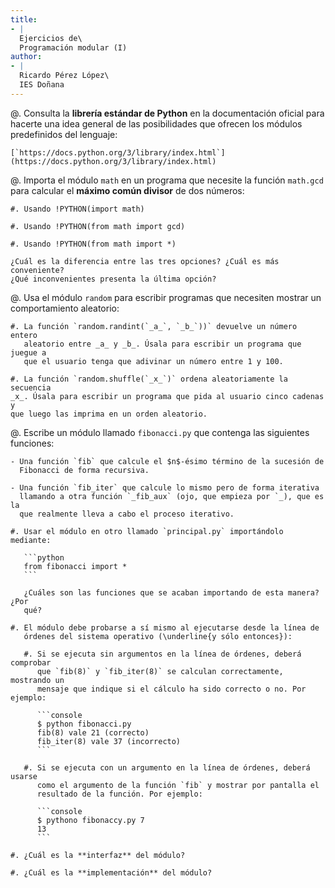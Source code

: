 ```yaml
---
title:
- |
  Ejercicios de\
  Programación modular (I)
author:
- |
  Ricardo Pérez López\
  IES Doñana
---
```


@. Consulta la **librería estándar de Python** en la documentación oficial para
   hacerte una idea general de las posibilidades que ofrecen los módulos
   predefinidos del lenguaje:

    [`https://docs.python.org/3/library/index.html`](https://docs.python.org/3/library/index.html)

@. Importa el módulo `math` en un programa que necesite la función `math.gcd`
   para calcular el **máximo común divisor** de dos números:

    #. Usando !PYTHON(import math)

    #. Usando !PYTHON(from math import gcd)

    #. Usando !PYTHON(from math import *)

    ¿Cuál es la diferencia entre las tres opciones? ¿Cuál es más conveniente?
    ¿Qué inconvenientes presenta la última opción?

@. Usa el módulo `random` para escribir programas que necesiten mostrar un
   comportamiento aleatorio:

    #. La función `random.randint(`_a_`, `_b_`))` devuelve un número entero
       aleatorio entre _a_ y _b_. Úsala para escribir un programa que juegue a
       que el usuario tenga que adivinar un número entre 1 y 100.

    #. La función `random.shuffle(`_x_`)` ordena aleatoriamente la secuencia
    _x_. Úsala para escribir un programa que pida al usuario cinco cadenas y
    que luego las imprima en un orden aleatorio.

@. Escribe un módulo llamado `fibonacci.py` que contenga las siguientes
   funciones:

    - Una función `fib` que calcule el $n$-ésimo término de la sucesión de
      Fibonacci de forma recursiva.

    - Una función `fib_iter` que calcule lo mismo pero de forma iterativa
      llamando a otra función `_fib_aux` (ojo, que empieza por `_), que es la
      que realmente lleva a cabo el proceso iterativo.

    #. Usar el módulo en otro llamado `principal.py` importándolo mediante:

       ```python
       from fibonacci import *
       ```

       ¿Cuáles son las funciones que se acaban importando de esta manera? ¿Por
       qué?

    #. El módulo debe probarse a sí mismo al ejecutarse desde la línea de
       órdenes del sistema operativo (\underline{y sólo entonces}):

       #. Si se ejecuta sin argumentos en la línea de órdenes, deberá comprobar
          que `fib(8)` y `fib_iter(8)` se calculan correctamente, mostrando un
          mensaje que indique si el cálculo ha sido correcto o no. Por ejemplo:

          ```console
          $ python fibonacci.py
          fib(8) vale 21 (correcto)
          fib_iter(8) vale 37 (incorrecto)
          ```

       #. Si se ejecuta con un argumento en la línea de órdenes, deberá usarse
          como el argumento de la función `fib` y mostrar por pantalla el
          resultado de la función. Por ejemplo:

          ```console
          $ pythono fibonaccy.py 7
          13
          ```

    #. ¿Cuál es la **interfaz** del módulo?

    #. ¿Cuál es la **implementación** del módulo?

